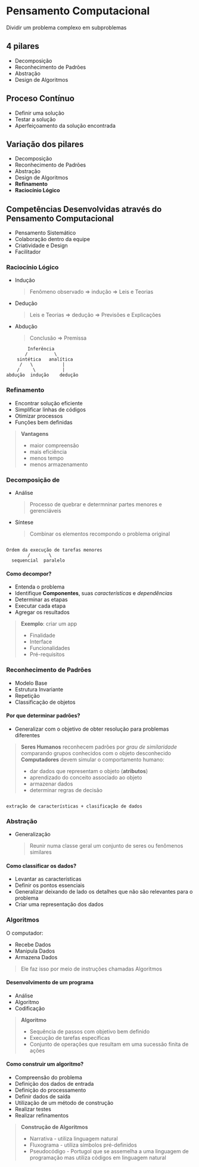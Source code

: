 # Pensamento Computacional

Dividir um problema complexo em subproblemas

## 4 pilares

- Decomposição
- Reconhecimento de Padrões
- Abstração
- Design de Algoritmos

## Proceso Contínuo

- Definir uma solução
- Testar a solução
- Aperfeiçoamento da solução encontrada

## Variação dos pilares

- Decomposição
- Reconhecimento de Padrões
- Abstração
- Design de Algoritmos
- **Refinamento**
- **Raciocínio Lógico**

## Competências Desenvolvidas através do Pensamento Computacional

- Pensamento Sistemático
- Colaboração dentro da equipe
- Criatividade e Design
- Facilitador

### Raciocínio Lógico

- Indução
  > Fenômeno observado => indução => Leis e Teorias
- Dedução
  > Leis e Teorias => dedução => Previsões e Explicações
- Abdução
  > Conclusão => Premissa

```
        Inferência
       /          \
    sintética   analítica
     /   \           |
    /     \          |
abdução  indução    dedução
```

### Refinamento

- Encontrar solução eficiente
- Simplificar linhas de códigos
- Otimizar processos
- Funções bem definidas

> **Vantagens**
>
> - maior compreensão
> - mais eficiência
> - menos tempo
> - menos armazenamento

### Decomposição de

- Análise
  > Processo de quebrar e determninar partes menores e gerenciáveis
- Síntese
  > Combinar os elementos recompondo o problema original

```

Ordem da execução de tarefas menores
        /       \
  sequencial  paralelo

```

#### Como decompor?

- Entenda o problema
- Identifique **Componentes**, suas _características_ e _dependências_
- Determinar as etapas
- Executar cada etapa
- Agregar os resultados

> **Exemplo**: criar um app
>
> - Finalidade
> - Interface
> - Funcionalidades
> - Pré-requisitos

### Reconhecimento de Padrões

- Modelo Base
- Estrutura Invariante
- Repetição
- Classificação de objetos

#### Por que determinar padrões?

- Generalizar com o objetivo de obter resolução para problemas diferentes

> **Seres Humanos** reconhecem padrões por _grau de similaridade_ comparando grupos conhecidos com o objeto desconhecido
> **Computadores** devem simular o comportamento humano:
>
> - dar dados que representam o objeto (**atributos**)
> - aprendizado do conceito associado ao objeto
> - armazenar dados
> - determinar regras de decisão

```

extração de características + clasificação de dados

```

### Abstração

- Generalização
  > Reunir numa classe geral um conjunto de seres ou fenômenos similares

#### Como classificar os dados?

- Levantar as características
- Definir os pontos essenciais
- Generalizar deixando de lado os detalhes que não são relevantes para o problema
- Criar uma representação dos dados

### Algoritmos

O computador:

- Recebe Dados
- Manipula Dados
- Armazena Dados

> Ele faz isso por meio de instruções chamadas Algoritmos

#### Desenvolvimento de um programa

- Análise
- Algoritmo
- Codificação

> **Algoritmo**
>
> - Sequência de passos com objetivo bem definido
> - Execução de tarefas específicas
> - Conjunto de operações que resultam em uma sucessão finita de ações

#### Como construir um algoritmo?

- Compreensão do problema
- Definição dos dados de entrada
- Definição do processamento
- Definir dados de saída
- Utilização de um método de construção
- Realizar testes
- Realizar refinamentos

> **Construção de Algoritmos**
>
> - Narrativa - utiliza linguagem natural
> - Fluxograma - utiliza símbolos pré-definidos
> - Pseudocódigo - Portugol que se assemelha a uma linguagem de programação mas utiliza códigos em linguagem natural
